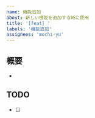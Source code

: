 ```yaml
---
name: 機能追加
about: 新しい機能を追加する時に使用
title: '[feat] '
labels: '機能追加'
assignees: 'mochi-yu'
---
```


## 概要

-

## TODO

- [ ]
